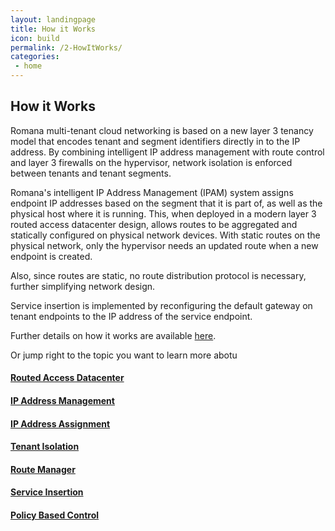 ```yaml
---
layout: landingpage
title: How it Works
icon: build
permalink: /2-HowItWorks/
categories:
 - home
---
```

## How it Works

Romana multi-tenant cloud networking is based on a new layer 3 tenancy model that encodes tenant and segment identifiers directly in to the IP address. By combining intelligent IP address management with route control and layer 3 firewalls on the hypervisor, network isolation is enforced between tenants and tenant segments. 

Romana's intelligent IP Address Management (IPAM) system assigns endpoint IP addresses based on the segment that it is part of, as well as the physical host where it is running. This, when deployed in a modern layer 3 routed access datacenter design, allows routes to be aggregated and statically configured on physical network devices. With static routes on the physical network, only the hypervisor needs an updated route when a new endpoint is created. 

Also, since routes are static, no route distribution protocol is necessary, further simplifying network design.

Service insertion is implemented by reconfiguring the default gateway on tenant endpoints to the IP address of the service endpoint.

Further details on how it works are available [here](/how/README/).

Or jump right to the topic you want to learn more abotu

#### [Routed Access Datacenter](/how/README/#routed-access-datacenter)   

#### [IP Address Management](/how/README/#ip-address-management) 
 
#### [IP Address Assignment](/how/README/#ip-address-assignment)
  
#### [Tenant Isolation](/how/README/#tenant-isolation)  

#### [Route Manager](/how/README/#route-manager) 
 
#### [Service Insertion](/how/README/#service-insertion) 
 
#### [Policy Based Control](/how/README/#policy-based-control)  


